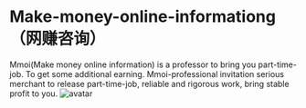# Make-money-online-informationg（网赚咨询）
Mmoi(Make money online information) is a professor to bring you part-time-job. To get some additional earning.
Mmoi-professional invitation serious merchant to release part-time-job, reliable and rigorous work, bring stable profit to you.
![avatar](http://www.cjk6789.com/images/404_39c5442.png)
